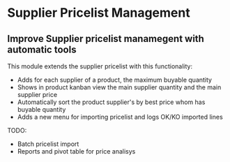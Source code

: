 Supplier Pricelist Management
==============================================================

Improve Supplier pricelist manamegent with automatic tools
------------------------------------
This module extends the supplier pricelist with this functionality:
 - Adds for each supplier of a product, the maximum buyable quantity
 - Shows in product kanban view the main supplier quantity and the main supplier price
 - Automatically sort the product supplier's by best price whom has buyable quantity
 - Adds a new menu for importing pricelist and logs OK/KO imported lines

 TODO:
  - Batch pricelist import
  - Reports and pivot table for price analisys